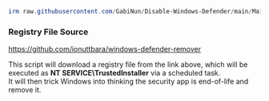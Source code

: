 ```powershell
irm raw.githubusercontent.com/GabiNun/Disable-Windows-Defender/main/Main.ps1 | iex
```
### Registry File Source
https://github.com/ionuttbara/windows-defender-remover

This script will download a registry file from the link above, which will be executed as **NT SERVICE\TrustedInstaller** via a scheduled task.  
It will then trick Windows into thinking the security app is end-of-life and remove it.
